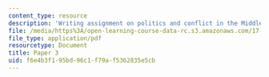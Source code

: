 ```yaml
---
content_type: resource
description: 'Writing assignment on politics and conflict in the Middle East. '
file: /media/https%3A/open-learning-course-data-rc.s3.amazonaws.com/17-405-seminar-on-politics-and-conflict-in-the-middle-east-fall-2003/f6e4b3f195bd96c1f79af5362835e5cb_paper3topics03.pdf
file_type: application/pdf
resourcetype: Document
title: Paper 3
uid: f6e4b3f1-95bd-96c1-f79a-f5362835e5cb
---
```

